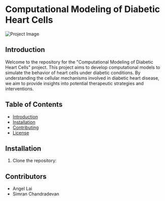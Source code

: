 # Computational Modeling of Diabetic Heart Cells

![Project Image](project_image.png)

## Introduction

Welcome to the repository for the "Computational Modeling of Diabetic Heart Cells" project. This project aims to develop computational models to simulate the behavior of heart cells under diabetic conditions. By understanding the cellular mechanisms involved in diabetic heart disease, we aim to provide insights into potential therapeutic strategies and interventions.

## Table of Contents

- [Introduction](#introduction)
- [Installation](#installation)
- [Contributing](#contributing)
- [License](#license)


## Installation

1. Clone the repository:

## Contributors
- Angel Lai
- Simran Chandradevan

